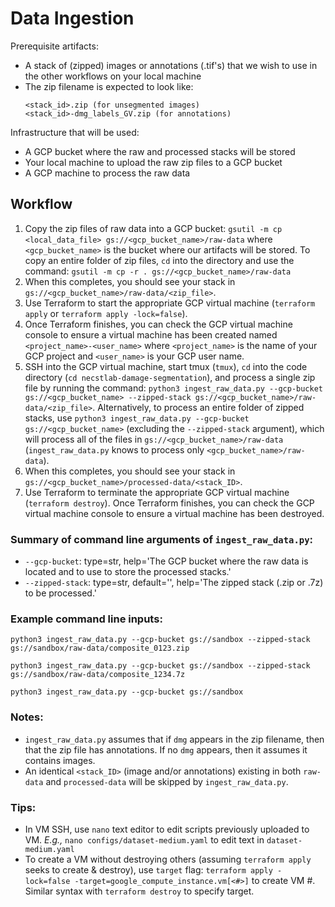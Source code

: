 # Data Ingestion

Prerequisite artifacts:
* A stack of (zipped) images or annotations (.tif's) that we wish to use in the other workflows on your local machine
* The zip filename is expected to look like:
    ``` 
    <stack_id>.zip (for unsegmented images)
    <stack_id>-dmg_labels_GV.zip (for annotations)    
    ```

Infrastructure that will be used:
* A GCP bucket where the raw and processed stacks will be stored
* Your local machine to upload the raw zip files to a GCP bucket
* A GCP machine to process the raw data

## Workflow

1. Copy the zip files of raw data into a GCP bucket: `gsutil -m cp <local_data_file> gs://<gcp_bucket_name>/raw-data` where `<gcp_bucket_name>` is the bucket where our artifacts will be stored. To copy an entire folder of zip files, `cd` into the directory and use the command: `gsutil -m cp -r . gs://<gcp_bucket_name>/raw-data`
1. When this completes, you should see your stack in `gs://<gcp_bucket_name>/raw-data/<zip_file>`.
1. Use Terraform to start the appropriate GCP virtual machine (`terraform apply` or `terraform apply -lock=false`). 
1. Once Terraform finishes, you can check the GCP virtual machine console to ensure a virtual machine has been created named `<project_name>-<user_name>` where `<project_name>` is the name of your GCP project and `<user_name>` is your GCP user name.
1. SSH into the GCP virtual machine, start tmux (`tmux`), `cd` into the code directory (`cd necstlab-damage-segmentation`), and process a single zip file by running the command: `python3 ingest_raw_data.py --gcp-bucket gs://<gcp_bucket_name> --zipped-stack gs://<gcp_bucket_name>/raw-data/<zip_file>`. Alternatively, to process an entire folder of zipped stacks, use `python3 ingest_raw_data.py --gcp-bucket gs://<gcp_bucket_name>` (excluding the `--zipped-stack` argument), which will process all of the files in `gs://<gcp_bucket_name>/raw-data` (`ingest_raw_data.py` knows to process only `<gcp_bucket_name>/raw-data`).
1. When this completes, you should see your stack in `gs://<gcp_bucket_name>/processed-data/<stack_ID>`.
1. Use Terraform to terminate the appropriate GCP virtual machine (`terraform destroy`). Once Terraform finishes, you can check the GCP virtual machine console to ensure a virtual machine has been destroyed.

### Summary of command line arguments of `ingest_raw_data.py`:

* `--gcp-bucket`:
        type=str,
        help='The GCP bucket where the raw data is located and to use to store the processed stacks.'
* `--zipped-stack`:
        type=str,
        default='',
        help='The zipped stack (.zip or .7z) to be processed.'
        
### Example command line inputs:

```
python3 ingest_raw_data.py --gcp-bucket gs://sandbox --zipped-stack gs://sandbox/raw-data/composite_0123.zip

python3 ingest_raw_data.py --gcp-bucket gs://sandbox --zipped-stack gs://sandbox/raw-data/composite_1234.7z

python3 ingest_raw_data.py --gcp-bucket gs://sandbox
```

### Notes:

- `ingest_raw_data.py` assumes that if `dmg` appears in the zip filename, then that the zip file has annotations. If no `dmg` appears, then it assumes it contains images.
- An identical `<stack_ID>` (image and/or annotations) existing in both `raw-data` and `processed-data` will be skipped by `ingest_raw_data.py`.

### Tips:

- In VM SSH, use `nano` text editor to edit scripts previously uploaded to VM. _E.g.,_ `nano configs/dataset-medium.yaml` to edit text in `dataset-medium.yaml`
- To create a VM without destroying others (assuming `terraform apply` seeks to create & destroy), use `target` flag: `terraform apply -lock=false -target=google_compute_instance.vm[<#>]` to create VM #. Similar syntax with `terraform destroy` to specify target.


